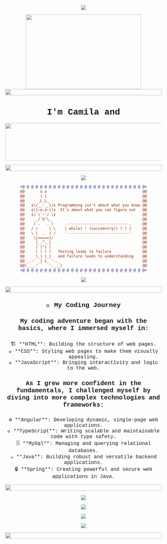 <!--💬GREETINGSTITLE / 🌐WEBSITE: https://github.com/denvercoder1/readme-typing-svg -->
<p align="center">
<img src="https://readme-typing-svg.herokuapp.com/?font=Orbitron&size=40&color=%23FF69B4&height=67&duration=3000&center=true&lines=%F0%9F%85%B6%F0%9F%86%81%F0%9F%85%B4%F0%9F%85%B4%F0%9F%86%83%F0%9F%85%B8%F0%9F%85%BD%F0%9F%85%B6%F0%9F%86%82">

<!--🖼PICTURE-->
<p align="center">
<img src="https://media4.giphy.com/media/v1.Y2lkPTc5MGI3NjExNTZqbGR2YXJ5NmF2anJobjA4OGZ0azM1bTIzOHJjN3h5ZWw3MTBzYiZlcD12MV9pbnRlcm5hbF9naWZfYnlfaWQmY3Q9Zw/B8nYGZy41AijDjmK0c/giphy.webp" height="240" width="370">

<!--📏LINE-->
<img src="https://i.imgur.com/dBaSKWF.gif" height="20" width="100%">

<h1 align="center" style="font-family: 'Courier New', Courier, monospace;">
    I'm Camila and
</h1>

<!--🖼️LEARNING-CODE-->
<p align="center">
<img src="https://i.imgur.com/92OLgH3.png" height="120" width="600">

<!--📏LINE-->
<p align="center">
<img src="https://i.imgur.com/dBaSKWF.gif" height="20" width="100%">

<!--🎨CAPSULE / 🌐WEBSITES: https://github.com/kyechan99/capsule-render -->
<p align="center">
<img src="https://capsule-render.vercel.app/api?type=shark&height=30&section=header&reversal=false&color=0:b579da,100:79da7f">

<div align="center">

```diff
+@ @ @ @ @ @ @ @ @ @ @ @ @ @ @ @ @ @ @ @ @ @ @ @ @ @ @ @+
@@       o o                                           @@
@@       | |                                           @@
@@      _L_L_                                          @@
@@   ❮\/__-__\/❯ Programming isn't about what you know @@
@@   ❮(|~o.o~|)❯  It's about what you can figure out   @@
@@   ❮/ \`-'/ \❯                                       @@
@@     _/`U'\_                                         @@
@@    ( .   . )     .----------------------------.     @@
@@   / /     \ \    | while( ! (succed=try() ) ) |     @@
@@   \ |  ,  | /    '----------------------------'     @@
@@    \|=====|/                                        @@
@@     |_.^._|                                         @@
@@     | |"| |                                         @@
@@     ( ) ( )   Testing leads to failure              @@
@@     |_| |_|   and failure leads to understanding    @@
@@ _.-' _j L_ '-._                                     @@
@@(___.'     '.___)                                    @@
+@ @ @ @ @ @ @ @ @ @ @ @ @ @ @ @ @ @ @ @ @ @ @ @ @ @ @ @+
```
</div>
<!--🎨CAPSULE / 🌐WEBSITES: https://github.com/kyechan99/capsule-render --> 
<p align="center"> 
<img src="https://capsule-render.vercel.app/api?type=shark&height=30&section=footer&reversal=false&color=0:b579da,100:79da7f"> </p> 

<!--📏LINE-->
<p align="center">
<img src="https://i.imgur.com/dBaSKWF.gif" height="20" width="100%">

<!--💬🃏FUNFACT  --> 
<h2 align="center" style="font-family: 'Courier New', Courier, monospace;"> 🚀 My Coding Journey </h2> 
<h4 align="center" style="font-family: 'Courier New', Courier, monospace; font-size: 20px;"> 
  My coding adventure began with the basics, where I immersed myself in:
</h4> 

<p align="center" style="font-family: 'Courier New', Courier, monospace; font-size: 16px;"> 
  🏗️ **HTML**: Building the structure of web pages.<br> 
  🎨 **CSS**: Styling web pages to make them visually appealing.<br> 
  🧠 **JavaScript**: Bringing interactivity and logic to the web.
</p>

<h4 align="center" style="font-family: 'Courier New', Courier, monospace; font-size: 20px;"> 
  As I grew more confident in the fundamentals, I challenged myself by diving into more complex technologies and frameworks:
</h4> 

<p align="center" style="font-family: 'Courier New', Courier, monospace; font-size: 16px;"> 
  ⚙️️ **Angular**: Developing dynamic, single-page web applications.<br> 
  📐 **TypeScript**: Writing scalable and maintainable code with type safety.<br> 
  🗄️ **MySql**: Managing and querying relational databases.<br>
  ☕ **Java**: Building robust and versatile backend applications.<br> 
  🔒 **Spring**: Creating powerful and secure web applications in Java.
</p>

<!--📏LINE-->
<p align="center">
<img src="https://i.imgur.com/dBaSKWF.gif" height="20" width="100%">

<!--STATS-->

<p align="center">
<img src="https://i.imgur.com/YCw47Dm.gif">
<p align="center">
<img src="https://media.tenor.com/jnR9X_u-ZEEAAAAM/k-on-music.gif">

<p align="center">
<img src="https://streak-stats.demolab.com/?user=camilareimann&theme=merko&border=599200">

<p align="center">
<img src="https://github-readme-stats.vercel.app/api/top-langs?username=camilareimann&theme=merko&layout=compact&border_color=599200&langs_count=6">

<!--📏LINE-->
<p align="center">
<img src="https://i.imgur.com/dBaSKWF.gif" height="20" width="100%">

